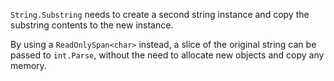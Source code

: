 ﻿`String.Substring` needs to create a second string instance and copy the substring contents to the new instance.

By using a `ReadOnlySpan<char>` instead, a slice of the original string can be passed to `int.Parse`, without the need to allocate new objects and copy any memory.
